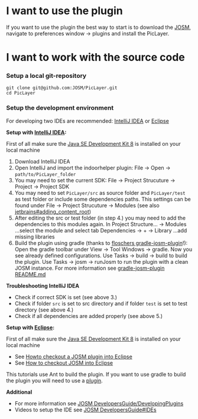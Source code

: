 # I want to use the plugin

If you want to use the plugin the best way to start is to download the [JOSM](https://josm.openstreetmap.de/), navigate to preferences window → plugins and install the PicLayer.

# I want to work with the source code

### Setup a local git-repository

```
git clone git@github.com:JOSM/PicLayer.git
cd PicLayer
```

### Setup the development environment

For developing two IDEs are recommended: [IntelliJ IDEA](https://www.jetbrains.com/de-de/idea/) or [Eclipse](https://www.eclipse.org/downloads/)

**Setup with [IntelliJ IDEA](https://www.jetbrains.com/de-de/idea/):**

 First of all make sure the [Java SE Development Kit 8](https://www.oracle.com/de/java/technologies/javase/javase-jdk8-downloads.html) is installed on your local machine 
 1. Download IntelliJ IDEA
 2. Open IntelliJ and import the indoorhelper plugin: File → Open → `path/to/PicLayer_folder`
 3. You may need to set the current SDK: File → Project Strucuture → Project → Project SDK
 4. You may need to set `PicLayer/src` as source folder and `PicLayer/test` as test folder or include some dependencies paths. This settings can be found under File → Project Strucuture → Modules (see also [jetbrains#adding_content_root](https://www.jetbrains.com/help/idea/content-roots.html#adding_content_root))
 5. After editing the src or test folder (in step 4.) you may need to add the dependencies to this modules again. In Project Structure... → Modules ...select the module and select tab Dependencies → + → Library ...add missing libraries
 6. Build the plugin using gradle (thanks to [floschers gradle-josm-plugin](https://gitlab.com/floscher/gradle-josm-plugin/-/tree/master)!): Open the gradle toolbar under View → Tool Windows → gradle. Now you see already defined configurations. Use Tasks → build → build to build the plugin. Use Tasks → josm → runJosm to run the plugin with a clean JOSM instance. For more information see [ gradle-josm-plugin README.md](https://gitlab.com/floscher/gradle-josm-plugin/-/blob/master/README.md)

**Troubleshooting IntelliJ IDEA**
* Check if correct SDK is set (see above 3.)
* Check if folder `src` is set to src directory and if folder `test` is set to test directory (see above 4.)
* Check if all dependencies are added properly (see above 5.)

**Setup with [Eclipse](https://www.eclipse.org/downloads/):**

First of all make sure the [Java SE Development Kit 8](https://www.oracle.com/de/java/technologies/javase/javase-jdk8-downloads.html) is installed on your local machine 

* See [Howto checkout a JOSM plugin into Eclipse](https://www.youtube.com/watch?v=Z3OjG3nDvzA)
* See [How to checkout JOSM into Eclipse](https://www.youtube.com/watch?v=-LoWGf-hqiQ)

This tutorials use Ant to build the plugin. If you want to use gradle to build the plugin you will need to use a [plugin](https://docs.gradle.org/current/userguide/eclipse_plugin.html).


**Additional**
* For more information see [JOSM DevelopersGuide/DevelopingPlugins](https://josm.openstreetmap.de/wiki/DevelopersGuide/DevelopingPlugins)
* Videos to setup the IDE see [JOSM DevelopersGuide#IDEs](https://josm.openstreetmap.de/wiki/DevelopersGuide#IDEs)
